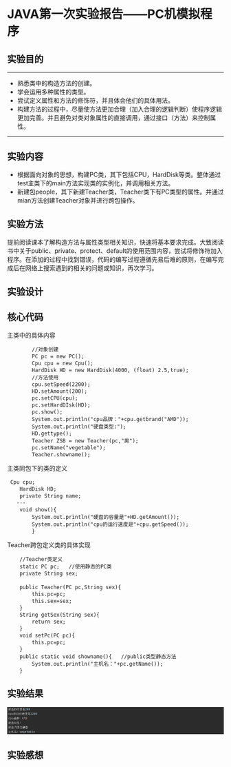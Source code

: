# JAVA第一次实验报告——PC机模拟程序
## 实验目的
---
* 熟悉类中的构造方法的创建。
* 学会运用多种属性的类型。
* 尝试定义属性和方法的修饰符，并且体会他们的具体用法。
* 构建方法的过程中，尽量使方法更加合理（加入合理的逻辑判断）使程序逻辑更加完善。并且避免对类对象属性的直接调用，通过接口（方法）来控制属性。
---
## 实验内容
* 根据面向对象的思想，构建PC类，其下包括CPU，HardDisk等类。整体通过test主类下的main方法实现类的实例化，并调用相关方法。
* 新建包people，其下新建Teacher类，Teacher类下有PC类型的属性。并通过mian方法创建Teacher对象并进行跨包操作。
## 实验方法
  提前阅读课本了解构造方法与属性类型相关知识，快速将基本要求完成。大致阅读书中关于public、private、protect、default的使用范围内容，尝试将修饰符加入程序。在添加的过程中找到错误，代码的编写过程遵循先易后难的原则，在编写完成后在网络上搜索遇到的相关的问题或知识，再次学习。
## 实验设计
  
## 核心代码
主类中的具体内容
```
        //对象创建
        PC pc = new PC();
        Cpu cpu = new Cpu();
        HardDisk HD = new HardDisk(4000, (float) 2.5,true);
        //方法使用
        cpu.setSpeed(2200);
        HD.setAmount(200);
        pc.setCPU(cpu);
        pc.setHardDIsk(HD);
        pc.show();
        System.out.println("cpu品牌："+cpu.getbrand("AMD"));
        System.out.println("硬盘类型:");
        HD.gettype();
        Teacher ZSB = new Teacher(pc,"男");
        pc.setName("vegetable");
        Teacher.showname();
```
主类同包下的类的定义
```
 Cpu cpu;
    HardDisk HD;
    private String name;
   ···
    void show(){
        System.out.println("硬盘的容量是"+HD.getAmount());
        System.out.println("cpu的运行速度是"+cpu.getSpeed());
        }
```
Teacher跨包定义类的具体实现
```
    //Teacher类定义
    static PC pc;   //使用静态的PC类
    private String sex;       
    
    public Teacher(PC pc,String sex){
        this.pc=pc;
        this.sex=sex;
    }
    String getSex(String sex){
        return sex;
    }
    void setPc(PC pc){
        this.pc=pc;
    }
    public static void showname(){   //public类型静态方法
        System.out.println("主机名："+pc.getName());
    }
```
## 实验结果
![实验结果截图](实验结果.png)
## 实验感想
